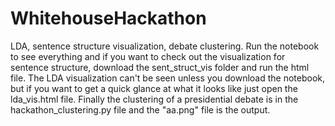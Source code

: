 # WhitehouseHackathon
LDA, sentence structure visualization, debate clustering. Run the notebook to see everything and if you want to check out the visualization for sentence structure, download the sent_struct_vis folder and run the html file. The LDA visualization can't be seen unless you download the notebook, but if you want to get a quick glance at what it looks like just open the lda_vis.html file. Finally the clustering of a presidential debate is in the hackathon_clustering.py file and the "aa.png" file is the output. 
